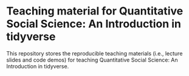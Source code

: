# Teaching material for Quantitative Social Science: An Introduction in tidyverse

This repository stores the reproducible teaching materials (i.e., lecture slides and code demos) for teaching Quantitative Social Science: An Introduction in tidyverse.


